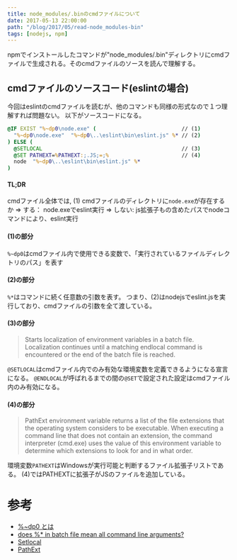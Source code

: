 ```yaml
---
title: node_modules/.binのcmdファイルについて
date: 2017-05-13 22:00:00
path: "/blog/2017/05/read-node_modules-bin"
tags: [nodejs, npm]
---
```

npmでインストールしたコマンドが"node_modules/.bin"ディレクトリにcmdファイルで生成される。そのcmdファイルのソースを読んで理解する。

## cmdファイルのソースコード(eslintの場合)
今回はeslintのcmdファイルを読むが、他のコマンドも同様の形式なので１つ理解すれば問題ない。
以下がソースコードになる。

```cmd
@IF EXIST "%~dp0\node.exe" (                           // (1)
  "%~dp0\node.exe"  "%~dp0\..\eslint\bin\eslint.js" %* // (2)
) ELSE (
  @SETLOCAL                                            // (3)
  @SET PATHEXT=%PATHEXT:;.JS;=;%                       // (4)
  node  "%~dp0\..\eslint\bin\eslint.js" %*
)
```

#### TL;DR
cmdファイル全体では,
(1) cmdファイルのディレクトリに`node.exe`が存在するか
 => する： node.exeでeslint実行
 => しない: js拡張子もの含めたパスでnodeコマンドにより、eslint実行


#### (1)の部分

`%~dp0`はcmdファイル内で使用できる変数で、「実行されているファイルディレクトリのパス」を表す

#### (2)の部分

`%*`はコマンドに続く任意数の引数を表す。
つまり、(2)はnodejsでeslint.jsを実行しており、cmdファイルの引数を全て渡している。

#### (3)の部分

> Starts localization of environment variables in a batch file. Localization continues until a matching endlocal command is encountered or the end of the batch file is reached.

`@SETLOCAL`はcmdファイル内でのみ有効な環境変数を定義できるようになる宣言になる。
`@ENDLOCAL`が呼ばれるまでの間の`@SET`で設定された設定はcmdファイル内のみ有効になる。

#### (4)の部分

>PathExt environment variable returns a list of the file extensions that the operating system considers to be executable. When executing a command line that does not contain an extension, the command interpreter (cmd.exe) uses the value of this environment variable to determine which extensions to look for and in what order.

環境変数`PATHEXT`はWindowsが実行可能と判断するファイル拡張子リストである。
(4)ではPATHEXTに拡張子がJSのファイルを追加している。


# 参考
 - [%~dp0 とは](http://pentan.info/server/windows/cmd/dp0.html)
 - [does %* in batch file mean all command line arguments?](https://superuser.com/questions/149951/does-in-batch-file-mean-all-command-line-arguments)
 - [Setlocal](https://technet.microsoft.com/en-us/library/bb491001.aspx)
 - [PathExt](http://environmentvariables.org/PathExt)
